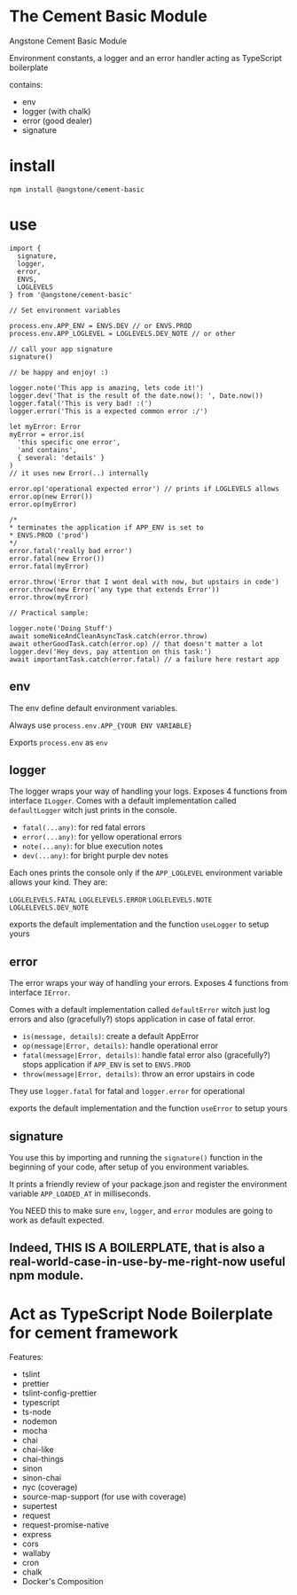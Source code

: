 
# The Cement Basic Module

Angstone Cement Basic Module

Environment constants, a logger and an error handler acting as TypeScript boilerplate

contains:
- env
- logger (with chalk)
- error (good dealer)
- signature

# install
```
npm install @angstone/cement-basic
```
# use
```
import {
  signature,
  logger,
  error,
  ENVS,
  LOGLEVELS
} from '@angstone/cement-basic'

// Set environment variables

process.env.APP_ENV = ENVS.DEV // or ENVS.PROD
process.env.APP_LOGLEVEL = LOGLEVELS.DEV_NOTE // or other

// call your app signature
signature()

// be happy and enjoy! :)

logger.note('This app is amazing, lets code it!')
logger.dev('That is the result of the date.now(): ', Date.now())
logger.fatal('This is very bad! :(')
logger.error('This is a expected common error :/')

let myError: Error
myError = error.is(
  'this specific one error',
  'and contains',
  { several: 'details' }
)
// it uses new Error(..) internally

error.op('operational expected error') // prints if LOGLEVELS allows
error.op(new Error())
error.op(myError)

/*
* terminates the application if APP_ENV is set to
* ENVS.PROD ('prod')
*/
error.fatal('really bad error')
error.fatal(new Error())
error.fatal(myError)

error.throw('Error that I wont deal with now, but upstairs in code')
error.throw(new Error('any type that extends Error'))
error.throw(myError)

// Practical sample:

logger.note('Doing Stuff')
await someNiceAndCleanAsyncTask.catch(error.throw)
await otherGoodTask.catch(error.op) // that doesn't matter a lot
logger.dev('Hey devs, pay attention on this task:')
await importantTask.catch(error.fatal) // a failure here restart app
```
## env

The env define default environment variables.

Always use ``process.env.APP_{YOUR ENV VARIABLE}``

Exports ``process.env`` as ``env``

## logger

The logger wraps your way of handling your logs.
Exposes 4 functions from interface ``ILogger``.
Comes with a default implementation called ``defaultLogger``
witch just prints in the console.
- ``fatal(...any)``: for red fatal errors
- ``error(...any)``: for yellow operational errors
- ``note(...any)``: for blue execution notes
- ``dev(...any)``: for bright purple dev notes

Each ones prints the console only if the ``APP_LOGLEVEL`` environment variable allows your kind.
They are:

``LOGLELEVELS.FATAL``
``LOGLELEVELS.ERROR``
``LOGLELEVELS.NOTE``
``LOGLELEVELS.DEV_NOTE``

exports the default implementation and the function ``useLogger`` to setup yours

## error

The error wraps your way of handling your errors.
Exposes 4 functions from interface ``IError``.

Comes with a default implementation called ``defaultError``
witch just log errors and also (gracefully?) stops application in case of fatal error.

- ``is(message, details)``: create a default AppError
- ``op(message|Error, details)``: handle operational error
- ``fatal(message|Error, details)``: handle fatal error
also (gracefully?) stops application if ``APP_ENV`` is set to ``ENVS.PROD``
- ``throw(message|Error, details)``: throw an error upstairs in code

They use ``logger.fatal`` for fatal and ``logger.error`` for operational

exports the default implementation and the function ``useError`` to setup yours

## signature
You use this by importing and running the ``signature()`` function in the beginning of your code, after setup of you environment variables.

It prints a friendly review of your package.json and register the environment variable ``APP_LOADED_AT`` in milliseconds.

You NEED this to make sure ``env``, ``logger``, and ``error`` modules are going to work as default expected.

## Indeed, THIS IS A BOILERPLATE, that is also a real-world-case-in-use-by-me-right-now useful npm module.

# Act as TypeScript Node Boilerplate for cement framework

Features:

- tslint
- prettier
- tslint-config-prettier
- typescript
- ts-node
- nodemon
- mocha
- chai
- chai-like
- chai-things
- sinon
- sinon-chai
- nyc (coverage)
- source-map-support (for use with coverage)
- supertest
- request
- request-promise-native
- express
- cors
- wallaby
- cron
- chalk
- Docker's Composition
